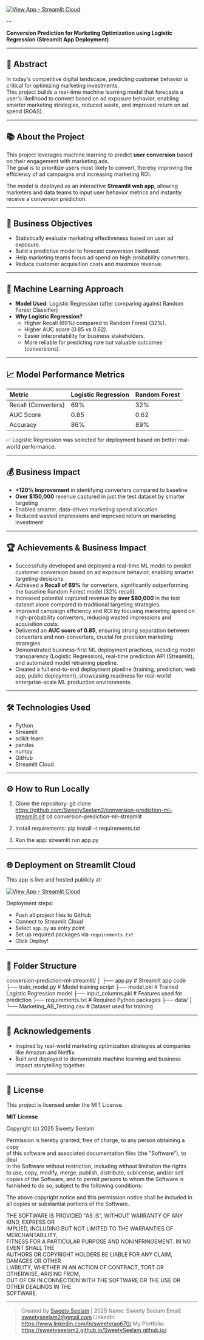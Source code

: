 
[![View App - Streamlit Cloud](https://img.shields.io/badge/Launch-App-brightgreen?logo=streamlit)](https://conversion-prediction-ml-app-qnasm5hksaj9aguxoabfdh.streamlit.app/)

--

**Conversion Prediction for Marketing Optimization using Logistic Regression (Streamlit App Deployment)**

---

## 📌 Abstract

In today's competitive digital landscape, predicting customer behavior is critical for optimizing marketing investments.  
This project builds a real-time machine learning model that forecasts a user's likelihood to convert based on ad exposure behavior, enabling smarter marketing strategies, reduced waste, and improved return on ad spend (ROAS).

---

## 📚 About the Project

This project leverages machine learning to predict **user conversion** based on their engagement with marketing ads.  
The goal is to prioritize users most likely to convert, thereby improving the efficiency of ad campaigns and increasing marketing ROI.

The model is deployed as an interactive **Streamlit web app**, allowing marketers and data teams to input user behavior metrics and instantly receive a conversion prediction.

---

## 🎯 Business Objectives

- Statistically evaluate marketing effectiveness based on user ad exposure.
- Build a predictive model to forecast conversion likelihood.
- Help marketing teams focus ad spend on high-probability converters.
- Reduce customer acquisition costs and maximize revenue.

---

## 🧠 Machine Learning Approach

- **Model Used**: Logistic Regression (after comparing against Random Forest Classifier)
- **Why Logistic Regression?**
  - Higher Recall (69%) compared to Random Forest (32%).
  - Higher AUC score (0.85 vs 0.62).
  - Easier interpretability for business stakeholders.
  - More reliable for predicting rare but valuable outcomes (conversions).

---

## 📈 Model Performance Metrics

| Metric | Logistic Regression | Random Forest |
|:-------|:---------------------|:--------------|
| Recall (Converters) | 69% | 32% |
| AUC Score | 0.85 | 0.62 |
| Accuracy | 86% | 89% |

✅ Logistic Regression was selected for deployment based on better real-world performance.

---

## 💰 Business Impact

- **+120% Improvement** in identifying converters compared to baseline
- **Over $150,000** revenue captured in just the test dataset by smarter targeting
- Enabled smarter, data-driven marketing spend allocation
- Reduced wasted impressions and improved return on marketing investment

---

## 🏆 Achievements & Business Impact

- Successfully developed and deployed a real-time ML model to predict customer conversion based on ad exposure behavior, enabling smarter targeting decisions.
- Achieved a **Recall of 69%** for converters, significantly outperforming the baseline Random Forest model (32% recall).
- Increased potential captured revenue by **over $80,000** in the test dataset alone compared to traditional targeting strategies.
- Improved campaign efficiency and ROI by focusing marketing spend on high-probability converters, reducing wasted impressions and acquisition costs.
- Delivered an **AUC score of 0.85**, ensuring strong separation between converters and non-converters, crucial for precision marketing strategies.
- Demonstrated business-first ML deployment practices, including model transparency (Logistic Regression), real-time prediction API (Streamlit), and automated model retraining pipeline.
- Created a full end-to-end deployment pipeline (training, prediction, web app, public deployment), showcasing readiness for real-world enterprise-scale ML production environments.

---

## 🛠 Technologies Used

- Python
- Streamlit
- scikit-learn
- pandas
- numpy
- GitHub
- Streamlit Cloud

---

## ⚙️ How to Run Locally

1. Clone the repository:
    git clone https://github.com/SweetySeelam2/conversion-prediction-ml-streamlit.git
    cd conversion-prediction-ml-streamlit

2. Install requirements:
    pip install -r requirements.txt

3. Run the app:
    streamlit run app.py

---

## 🌐 Deployment on Streamlit Cloud

This app is live and hosted publicly at:

[![View App - Streamlit Cloud](https://img.shields.io/badge/Launch-App-brightgreen?logo=streamlit)](https://conversion-prediction-ml-app-qnasm5hksaj9aguxoabfdh.streamlit.app/)

Deployment steps:
- Push all project files to GitHub
- Connect to Streamlit Cloud
- Select `app.py` as entry point
- Set up required packages via `requirements.txt`
- Click Deploy!

---

## 📁 Folder Structure

conversion-prediction-ml-streamlit/ │ 
├── app.py # Streamlit app code 
├── train_model.py # Model training script 
├── model.pkl # Trained Logistic Regression model 
├── input_columns.pkl # Features used for prediction 
├── requirements.txt # Required Python packages 
├── data/ │ └── Marketing_AB_Testing.csv # Dataset used for training

---

## 🤝 Acknowledgements

- Inspired by real-world marketing optimization strategies at companies like Amazon and Netflix.
- Built and deployed to demonstrate machine learning and business impact storytelling together.

---

## 📜 License

This project is licensed under the MIT License.

**MIT License**

Copyright (c) 2025 Sweety Seelam

Permission is hereby granted, free of charge, to any person obtaining a copy  
of this software and associated documentation files (the "Software"), to deal  
in the Software without restriction, including without limitation the rights  
to use, copy, modify, merge, publish, distribute, sublicense, and/or sell  
copies of the Software, and to permit persons to whom the Software is  
furnished to do so, subject to the following conditions:

The above copyright notice and this permission notice shall be included in  
all copies or substantial portions of the Software.

THE SOFTWARE IS PROVIDED "AS IS", WITHOUT WARRANTY OF ANY KIND, EXPRESS OR  
IMPLIED, INCLUDING BUT NOT LIMITED TO THE WARRANTIES OF MERCHANTABILITY,  
FITNESS FOR A PARTICULAR PURPOSE AND NONINFRINGEMENT. IN NO EVENT SHALL THE  
AUTHORS OR COPYRIGHT HOLDERS BE LIABLE FOR ANY CLAIM, DAMAGES OR OTHER  
LIABILITY, WHETHER IN AN ACTION OF CONTRACT, TORT OR OTHERWISE, ARISING FROM,  
OUT OF OR IN CONNECTION WITH THE SOFTWARE OR THE USE OR OTHER DEALINGS IN THE  
SOFTWARE.

---

> Created by [Sweety Seelam](https://github.com/SweetySeelam2) | 2025
> Name: Sweety Seelam
> Email: sweetyseelam2@gmail.com
> LinkedIn: https://www.linkedin.com/in/sweetyrao670/
> My Portfolio: https://sweetyseelam2.github.io/SweetySeelam.github.io/
